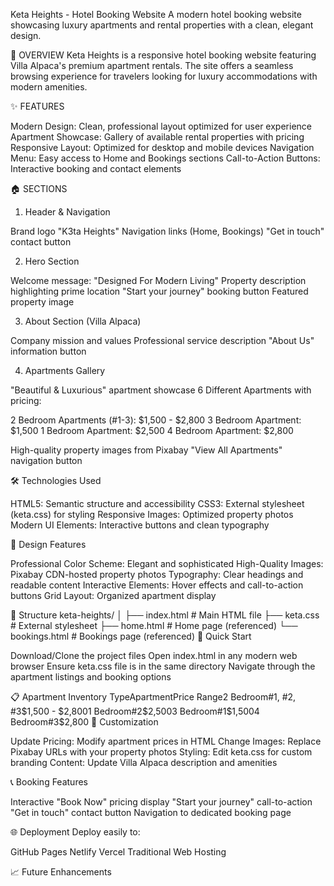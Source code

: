 Keta Heights - Hotel Booking Website
A modern hotel booking website showcasing luxury apartments and rental properties with a clean, elegant design.

🏨 OVERVIEW
Keta Heights is a responsive hotel booking website featuring Villa Alpaca's premium apartment rentals. The site offers a seamless browsing experience for travelers looking for luxury accommodations with modern amenities.

✨ FEATURES

Modern Design: Clean, professional layout optimized for user experience
Apartment Showcase: Gallery of available rental properties with pricing
Responsive Layout: Optimized for desktop and mobile devices
Navigation Menu: Easy access to Home and Bookings sections
Call-to-Action Buttons: Interactive booking and contact elements

🏠 SECTIONS
1. Header & Navigation

Brand logo "K3ta Heights"
Navigation links (Home, Bookings)
"Get in touch" contact button

2. Hero Section

Welcome message: "Designed For Modern Living"
Property description highlighting prime location
"Start your journey" booking button
Featured property image

3. About Section (Villa Alpaca)

Company mission and values
Professional service description
"About Us" information button

4. Apartments Gallery

"Beautiful & Luxurious" apartment showcase
6 Different Apartments with pricing:

2 Bedroom Apartments (#1-3): $1,500 - $2,800
3 Bedroom Apartment: $1,500
1 Bedroom Apartment: $2,500
4 Bedroom Apartment: $2,800


High-quality property images from Pixabay
"View All Apartments" navigation button

🛠️ Technologies Used

HTML5: Semantic structure and accessibility
CSS3: External stylesheet (keta.css) for styling
Responsive Images: Optimized property photos
Modern UI Elements: Interactive buttons and clean typography

🎨 Design Features

Professional Color Scheme: Elegant and sophisticated
High-Quality Images: Pixabay CDN-hosted property photos
Typography: Clear headings and readable content
Interactive Elements: Hover effects and call-to-action buttons
Grid Layout: Organized apartment display

📱 Structure
keta-heights/
│
├── index.html          # Main HTML file
├── keta.css           # External stylesheet
├── home.html          # Home page (referenced)
└── bookings.html      # Bookings page (referenced)
🚀 Quick Start

Download/Clone the project files
Open index.html in any modern web browser
Ensure keta.css file is in the same directory
Navigate through the apartment listings and booking options

📋 Apartment Inventory
TypeApartmentPrice Range2 Bedroom#1, #2, #3$1,500 - $2,8001 Bedroom#2$2,5003 Bedroom#1$1,5004 Bedroom#3$2,800
🔧 Customization

Update Pricing: Modify apartment prices in HTML
Change Images: Replace Pixabay URLs with your property photos
Styling: Edit keta.css for custom branding
Content: Update Villa Alpaca description and amenities

📞 Booking Features

Interactive "Book Now" pricing display
"Start your journey" call-to-action
"Get in touch" contact button
Navigation to dedicated booking page

🌐 Deployment
Deploy easily to:

GitHub Pages
Netlify
Vercel
Traditional Web Hosting

📈 Future Enhancements


